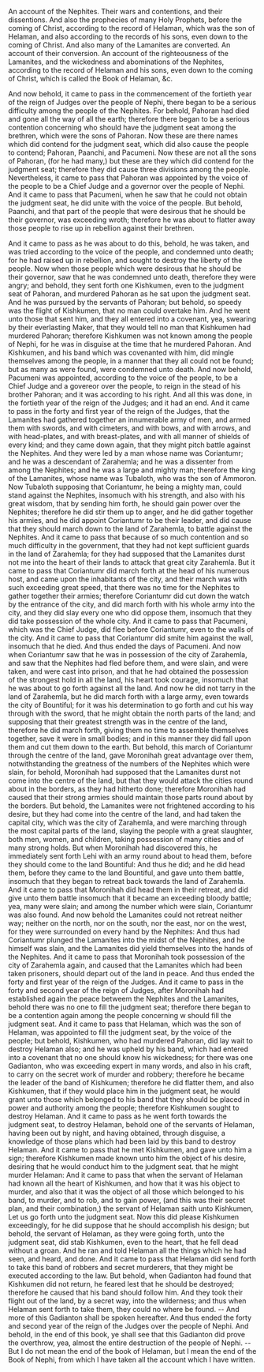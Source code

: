 An account of the Nephites. Their wars and contentions, and their dissentions. And also the prophecies of many Holy Prophets, before the coming of Christ, according to the record of Helaman, which was the son of Helaman, and also according to the records of his sons, even down to the coming of Christ. And also many of the Lamanites are converted. An account of their conversion. An account of the righteousness of the Lamanites, and the wickedness and abominations of the Nephites, according to the record of Helaman and his sons, even down to the coming of Christ, which is called the Book of Helaman, &c. 

And now behold, it came to pass in the commencement of the fortieth year of the reign of Judges over the people of Nephi, there began to be a serious difficulty among the people of the Nephites. For behold, Pahoran had died and gone all the way of all the earth; therefore there began to be a serious contention concerning who should have the judgment seat among the brethren, which were the sons of Pahoran. Now these are there names which did contend for the judgment seat, which did also cause the people to contend; Pahoran, Paanchi, and Pacumeni. Now these are not all the sons of Pahoran, (for he had many,) but these are they which did contend for the judgment seat; therefore they did cause three divisions among the people. Nevertheless, it came to pass that Pahoran was appointed by the voice of the people to be a Chief Judge and a governor over the people of Nephi. And it came to pass that Pacumeni, when he saw that he could not obtain the judgment seat, he did unite with the voice of the people. But behold, Paanchi, and that part of the people that were desirous that he should be their governor, was exceeding wroth; therefore he was about to flatter away those people to rise up in rebellion against their brethren.

 And it came to pass as he was about to do this, behold, he was taken, and was tried according to the voice of the people, and condemned unto death; for he had raised up in rebellion, and sought to destroy the liberty of the people. Now when those people which were desirous that he should be their governor, saw that he was condemned unto death, therefore they were angry; and behold, they sent forth one Kishkumen, even to the judgment seat of Pahoran, and murdered Pahoran as he sat upon the judgment seat. And he was pursued by the servants of Pahoran; but behold, so speedy was the flight of Kishkumen, that no man could overtake him. And he went unto those that sent him, and they all entered into a covenant, yea, swearing by their everlasting Maker, that they would tell no man that Kishkumen had murdered Pahoran; therefore Kishkumen was not known among the people of Nephi, for he was in disguise at the time that he murdered Pahoran. And Kishkumen, and his band which was covenanted with him, did mingle themselves among the people, in a manner that they all could not be found; but as many as were found, were condemned unto death. And now behold, Pacumeni was appointed, according to the voice of the people, to be a Chief Judge and a govereor over the people, to reign in the stead of his brother Pahoran; and it was according to his right. And all this was done, in the fortieth year of the reign of the Judges; and it had an end. And it came to pass in the forty and first year of the reign of the Judges, that the Lamanites had gathered together an innumerable army of men, and armed them with swords, and with cimeters, and with bows, and with arrows, and with head-plates, and with breast-plates, and with all manner of shields of every kind; and they came down again, that they might pitch battle against the Nephites. And they were led by a man whose name was Coriantumr; and he was a descendant of Zarahemla; and he was a dissenter from among the Nephites; and he was a large and mighty man; therefore the king of the Lamanites, whose name was Tubaloth, who was the son of Ammoron. Now Tubaloth supposing that Coriantumr, he being a mighty man, could stand against the Nephites, insomuch with his strength, and also with his great wisdom, that by sending him forth, he should gain power over the Nephites; therefore he did stir them up to anger, and he did gather together his armies, and he did appoint Coriantumr to  be their leader, and did cause that they should march down to the land of Zarahemla, to battle against the Nephites. And it came to pass that because of so much contention and so much difficulty in the government, that they had not kept sufficient guards in the land of Zarahemla; for they had supposed that the Lamanites durst not me into the heart of their lands to attack that great city Zarahemla. But it came to pass that Coriantumr did march forth at the head of his numerous host, and came upon the inhabitants of the city, and their march was with such exceeding great speed, that there was no time for the Nephites to gather together their armies; therefore Coriantumr did cut down the watch by the entrance of the city, and did march forth with his whole army into the city, and they did slay every one who did oppose them, insomuch that they did take possession of the whole city. And it came to pass that Pacumeni, which was the Chief Judge, did flee before Coriantumr, even to the walls of the city. And it came to pass that Coriantumr did smite him against the wall, insomuch that he died. And thus ended the days of Pacumeni. And now when Coriantumr saw that he was in possession of the city of Zarahemla, and saw that the Nephites had fled before them, and were slain, and were taken, and were cast into prison, and that he had obtained the possession of the strongest hold in all the land, his heart took courage, insomuch that he was about to go forth against all the land. And now he did not tarry in the land of Zarahemla, but he did march forth with a large army, even towards the city of Bountiful; for it was his determination to go forth and cut his way through with the sword, that he might obtain the north parts of the land; and supposing that their greatest strength was in the centre of the land, therefore he did march forth, giving them no time to assemble themselves together, save it were in small bodies; and in this manner they did fall upon them and cut them down to the earth. But behold, this march of Coriantumr through the centre of the land, gave Moronihah great advantage over them, notwithstanding the greatness of the numbers of the Nephites which were slain, for behold, Moronihah had supposed that the Lamanites durst not come into the centre of the land, but that they would attack the cities round about in the borders, as they had hitherto done; therefore Moronihah had caused that their strong armies should maintain those parts round about by the borders. But behold, the Lamanites were not frightened according to his desire,  but they had come into the centre of the land, and had taken the capital city, which was the city of Zarahemla, and were marching through the most capital parts of the land, slaying the people with a great slaughter, both men, women, and children, taking possession of many cities and of many strong holds. But when Moronihah had discovered this, he immediately sent forth Lehi with an army round about to head them, before they should come to the land Bountiful: And thus he did; and he did head them, before they came to the land Bountiful, and gave unto them battle, insomuch that they began to retreat back towards the land of Zarahemla. And it came to pass that Moronihah did head them in their retreat, and did give unto them battle insomuch that it became an exceeding bloody battle; yea, many were slain; and among the number which were slain, Coriantumr was also found. And now behold the Lamanites could not retreat neither way; neither on the north, nor on the south, nor the east, nor on the west, for they were surrounded on every hand by the Nephites: And thus had Coriantumr plunged the Lamanites into the midst of the Nephites, and he himself was slain, and the Lamanites did yield themselves into the hands of the Nephites. And it came to pass that Moronihah took possession of the city of Zarahemla again, and caused that the Lamanites which had been taken prisoners, should depart out of the land in peace. And thus ended the forty and first year of the reign of the Judges. And it came to pass in the forty and second year of the reign of Judges, after Moronihah had established again the peace betweem the Nephites and the Lamanites, behold there was no one to fill the judgment seat; therefore there began to be a contention again among the people concerning w should fill the judgment seat. And it came to pass that Helaman, which was the son of Helaman, was appointed to fill the judgment seat, by the voice of the people; but behold, Kishkumen, who had murdered Pahoran, did lay wait to destroy Helaman also; and he was upheld by his band, which had entered into a covenant that no one should know his wickedness; for there was one Gadianton, who was exceeding expert in many words, and also in his craft, to carry on the secret work of murder and robbery; therefore he became the leader of the band of Kishkumen; therefore he did flatter them, and  also Kishkumen, that if they would place him in the judgment seat, he would grant unto those which belonged to his band that they should be placed in power and authority among the people; therefore Kishkumen sought to destroy Helaman. And it came to pass as he went forth towards the judgment seat, to destroy Helaman, behold one of the servants of Helaman, having been out by night, and having obtained, through disguise, a knowledge of those plans which had been laid by this band to destroy Helaman. And it came to pass that he met Kishkumen, and gave unto him a sign; therefore Kishkumen made known unto him the object of his desire, desiring that he would conduct him to the judgment seat. that he might murder Helaman: And it came to pass that when the servant of Helaman had known all the heart of Kishkumen, and how that it was his object to murder, and also that it was the object of all those which belonged to his band, to murder, and to rob, and to gain power, (and this was their secret plan, and their combination,) the servant of Helaman saith unto Kishkumen, Let us go forth unto the judgment seat. Now this did please Kishkumen exceedingly, for he did suppose that he should accomplish his design; but behold, the servant of Helaman, as they were going forth, unto the judgment seat, did stab Kishkumen, even to the heart, that he fell dead without a groan. And he ran and told Helaman all the things which he had seen, and heard, and done. And it came to pass that Helaman did send forth to take this band of robbers and secret murderers, that they might be executed according to the law. But behold, when Gadianton had found that Kishkumen did not return, he feared lest that he should be destroyed; therefore he caused that his band should follow him. And they took their flight out of the land, by a secret way, into the wilderness; and thus when Helaman sent forth to take them, they could no where be found. -- And more of this Gadianton shall be spoken hereafter. And thus ended the forty and second year of the reign of the Judges over the people of Nephi. And behold, in the end of this book, ye shall see that this Gadianton did prove the overthrow, yea, almost the entire destruction of the people of Nephi. -- But I do not mean the end of the book of Helaman, but I mean the end of the Book of Nephi, from which I have taken all the account which I have written.